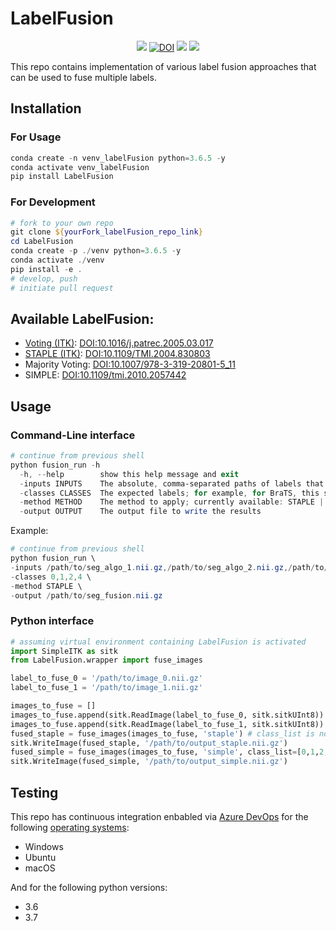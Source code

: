 # LabelFusion

<p align="center">
    <a href="https://dev.azure.com/FETS-AI/LabelFusion/_build?definitionId=2&_a=summary" alt="Windows_3.6"><img src="https://dev.azure.com/FETS-AI/LabelFusion/_apis/build/status/FETS-AI.LabelFusion?branchName=main&jobName=Job&configuration=Job%20windows_3.6" /></a>
    <a href="https://doi.org/10.5281/zenodo.4534123"><img src="https://zenodo.org/badge/DOI/10.5281/zenodo.4534123.svg" alt="DOI"></a>
    <a href="https://anaconda.org/conda-forge/labelfusion" alt="Install"><img src="https://anaconda.org/conda-forge/labelfusion/badges/installer/conda.svg" /></a>
    <a href="https://pypi.org/project/LabelFusion/"><img src="https://img.shields.io/pypi/v/labelfusion"/></a>
</p>


This repo contains implementation of various label fusion approaches that can be used to fuse multiple labels.

## Installation

### For Usage
```powershell
conda create -n venv_labelFusion python=3.6.5 -y
conda activate venv_labelFusion
pip install LabelFusion
```

### For Development
```powershell
# fork to your own repo
git clone ${yourFork_labelFusion_repo_link}
cd LabelFusion
conda create -p ./venv python=3.6.5 -y
conda activate ./venv
pip install -e .
# develop, push
# initiate pull request
```

## Available LabelFusion:

- [Voting (ITK)](https://simpleitk.org/doxygen/latest/html/classitk_1_1simple_1_1LabelVotingImageFilter.html): [DOI:10.1016/j.patrec.2005.03.017](https://doi.org/10.1016/j.patrec.2005.03.017)
- [STAPLE (ITK)](https://simpleitk.org/doxygen/latest/html/classitk_1_1simple_1_1MultiLabelSTAPLEImageFilter.html): [DOI:10.1109/TMI.2004.830803](https://doi.org/10.1109/TMI.2004.830803)
- Majority Voting: [DOI:10.1007/978-3-319-20801-5_11](https://doi.org/10.1007/978-3-319-20801-5_11)
- SIMPLE: [DOI:10.1109/tmi.2010.2057442](https://doi.org/10.1109/TMI.2010.2057442)

## Usage

### Command-Line interface

```powershell
# continue from previous shell
python fusion_run -h
  -h, --help        show this help message and exit
  -inputs INPUTS    The absolute, comma-separated paths of labels that need to be fused
  -classes CLASSES  The expected labels; for example, for BraTS, this should be '0,1,2,4' - not used for STAPLE or ITKVoting
  -method METHOD    The method to apply; currently available: STAPLE | ITKVoting | MajorityVoting | SIMPLE
  -output OUTPUT    The output file to write the results
```

Example:
```powershell
# continue from previous shell
python fusion_run \
-inputs /path/to/seg_algo_1.nii.gz,/path/to/seg_algo_2.nii.gz,/path/to/seg_algo_3.nii.gz \
-classes 0,1,2,4 \
-method STAPLE \
-output /path/to/seg_fusion.nii.gz
```

### Python interface

```python
# assuming virtual environment containing LabelFusion is activated
import SimpleITK as sitk
from LabelFusion.wrapper import fuse_images

label_to_fuse_0 = '/path/to/image_0.nii.gz'
label_to_fuse_1 = '/path/to/image_1.nii.gz'

images_to_fuse = []
images_to_fuse.append(sitk.ReadImage(label_to_fuse_0, sitk.sitkUInt8))
images_to_fuse.append(sitk.ReadImage(label_to_fuse_1, sitk.sitkUInt8))
fused_staple = fuse_images(images_to_fuse, 'staple') # class_list is not needed for staple/itkvoting
sitk.WriteImage(fused_staple, '/path/to/output_staple.nii.gz')
fused_simple = fuse_images(images_to_fuse, 'simple', class_list=[0,1,2,4])
sitk.WriteImage(fused_simple, '/path/to/output_simple.nii.gz')
```

## Testing

This repo has continuous integration enbabled via [Azure DevOps](https://dev.azure.com/FETS-AI/LabelFusion/_build?definitionId=2&_a=summary) for the following [operating systems](https://github.com/FETS-AI/LabelFusion/blob/a51b82ad9880d466ed1d42441dd46de37e931df4/azure-pipelines.yml#L9):

- Windows
- Ubuntu
- macOS

And for the following python versions:

- 3.6
- 3.7
